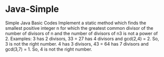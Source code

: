 # Java-Simple
Simple Java Basic Codes
Implement a static method which finds the smallest positive integer n for which
the greatest common divisor of the number of divisors of n and the number of
divisors of n3 is not a power of 2. Examples: 3 has 2 divisors, 33 = 27 has 4
divisors and gcd(2,4) = 2. So, 3 is not the right number. 4 has 3 divisors, 43 =
64 has 7 divisors and gcd(3,7) = 1. So, 4 is not the right number.